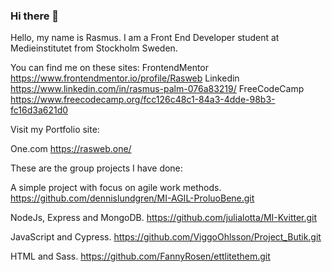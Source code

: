 ### Hi there 👋

Hello, my name is Rasmus. I am a Front End Developer student at Medieinstitutet from Stockholm Sweden.

You can find me on these sites:
FrontendMentor
https://www.frontendmentor.io/profile/Rasweb
Linkedin
https://www.linkedin.com/in/rasmus-palm-076a83219/
FreeCodeCamp
https://www.freecodecamp.org/fcc126c48c1-84a3-4dde-98b3-fc16d3a621d0

Visit my Portfolio site: 

One.com
https://rasweb.one/

These are the group projects I have done:

A simple project with focus on agile work methods.
https://github.com/dennislundgren/MI-AGIL-ProluoBene.git

NodeJs, Express and MongoDB.
https://github.com/julialotta/MI-Kvitter.git

JavaScript and Cypress.
https://github.com/ViggoOhlsson/Project_Butik.git

HTML and Sass.
https://github.com/FannyRosen/ettlitethem.git

<!--
**Rasweb/Rasweb** is a ✨ _special_ ✨ repository because its `README.md` (this file) appears on your GitHub profile.

Here are some ideas to get you started:

- 🔭 I’m currently working on ...
- 🌱 I’m currently learning ...
- 👯 I’m looking to collaborate on ...
- 🤔 I’m looking for help with ...
- 💬 Ask me about ...
- 📫 How to reach me: ...
- 😄 Pronouns: ...
- ⚡ Fun fact: ...
-->
